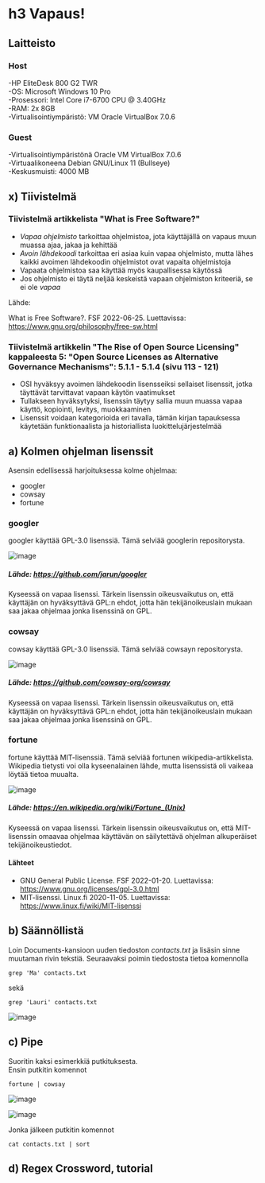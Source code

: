 # h3 Vapaus!

## Laitteisto  

### Host
-HP EliteDesk 800 G2 TWR  
-OS: Microsoft Windows 10 Pro  
-Prosessori: Intel Core i7-6700 CPU @ 3.40GHz  
-RAM: 2x 8GB  
-Virtualisointiympäristö: VM Oracle VirtualBox 7.0.6  

### Guest
-Virtualisointiympäristönä Oracle VM VirtualBox 7.0.6  
-Virtuaalikoneena Debian GNU/Linux 11 (Bullseye)  
-Keskusmuisti: 4000 MB  

## x) Tiivistelmä

### Tiivistelmä artikkelista "What is Free Software?"  

* *Vapaa ohjelmisto* tarkoittaa ohjelmistoa, jota käyttäjällä on vapaus muun muassa ajaa, jakaa ja kehittää    
* *Avoin lähdekoodi* tarkoittaa eri asiaa kuin vapaa ohjelmisto, mutta lähes kaikki avoimen lähdekoodin ohjelmistot ovat vapaita ohjelmistoja  
* Vapaata ohjelmistoa saa käyttää myös kaupallisessa käytössä  
* Jos ohjelmisto ei täytä neljää keskeistä vapaan ohjelmiston kriteeriä, se ei ole *vapaa*  

Lähde: 

What is Free Software?. FSF 2022-06-25. Luettavissa: https://www.gnu.org/philosophy/free-sw.html  


### Tiivistelmä artikkelin "The Rise of Open Source Licensing" kappaleesta 5: "Open Source Licenses as Alternative Governance Mechanisms": 5.1.1 - 5.1.4 (sivu 113 - 121)  

* OSI hyväksyy avoimen lähdekoodin lisensseiksi sellaiset lisenssit, jotka täyttävät tarvittavat vapaan käytön vaatimukset    
* Tullakseen hyväksytyksi, lisenssin täytyy sallia muun muassa vapaa käyttö, kopiointi, levitys, muokkaaminen  
* Lisenssit voidaan kategorioida eri tavalla, tämän kirjan tapauksessa käytetään funktionaalista ja historiallista luokittelujärjestelmää  

## a) Kolmen ohjelman lisenssit

Asensin edellisessä harjoituksessa kolme ohjelmaa:  
* googler  
* cowsay  
* fortune  

### googler

googler käyttää GPL-3.0 lisenssiä. Tämä selviää googlerin repositorysta.  

![image](https://user-images.githubusercontent.com/90974678/214613518-b36b7801-1520-45f3-baa2-5a7662469ec6.png)  
##### Lähde: https://github.com/jarun/googler  


Kyseessä on vapaa lisenssi. Tärkein lisenssin oikeusvaikutus on, että käyttäjän on hyväksyttävä GPL:n ehdot, jotta hän tekijänoikeuslain mukaan saa jakaa ohjelmaa jonka lisenssinä on GPL.  

### cowsay

cowsay käyttää GPL-3.0 lisenssiä. Tämä selviää cowsayn repositorysta.

![image](https://user-images.githubusercontent.com/90974678/214615252-7fb0d451-4af7-4023-b8c0-1129b7d43ad7.png)  
##### Lähde: https://github.com/cowsay-org/cowsay  


Kyseessä on vapaa lisenssi. Tärkein lisenssin oikeusvaikutus on, että käyttäjän on hyväksyttävä GPL:n ehdot, jotta hän tekijänoikeuslain mukaan saa jakaa ohjelmaa jonka lisenssinä on GPL.  

### fortune

fortune käyttää MIT-lisenssiä. Tämä selviää fortunen wikipedia-artikkelista. Wikipedia tietysti voi olla kyseenalainen lähde, mutta lisenssistä oli vaikeaa löytää tietoa muualta.

![image](https://user-images.githubusercontent.com/90974678/214616852-82156dea-2a22-4cbb-811b-a03d47534349.png)  
##### Lähde: https://en.wikipedia.org/wiki/Fortune_(Unix)  


Kyseessä on vapaa lisenssi. Tärkein lisenssin oikeusvaikutus on, että MIT-lisenssin omaavaa ohjelmaa käyttävän on säilytettävä ohjelman alkuperäiset tekijänoikeustiedot.


#### Lähteet

* GNU General Public License. FSF 2022-01-20. Luettavissa: https://www.gnu.org/licenses/gpl-3.0.html
* MIT-lisenssi. Linux.fi 2020-11-05. Luettavissa: https://www.linux.fi/wiki/MIT-lisenssi  

## b) Säännöllistä  

Loin Documents-kansioon uuden tiedoston *contacts.txt* ja lisäsin sinne muutaman rivin tekstiä. Seuraavaksi poimin tiedostosta tietoa komennolla  
```
grep 'Ma' contacts.txt 
```   
sekä  
```
grep 'Lauri' contacts.txt  
```  

![image](https://user-images.githubusercontent.com/90974678/214622194-3cbd5f0c-ac87-4f2d-a110-f7127e0fd10f.png)  

## c) Pipe  

Suoritin kaksi esimerkkiä putkituksesta.  
Ensin putkitin komennot  
```
fortune | cowsay  
```  

![image](https://user-images.githubusercontent.com/90974678/214625948-142c9cf3-75b5-4c71-b005-631d1902cb43.png)  

![image](https://user-images.githubusercontent.com/90974678/214626069-43ebff85-cf3d-4256-8977-1b854ee7ddb9.png)  

Jonka jälkeen putkitin komennot  
```
cat contacts.txt | sort  
```  

## d) Regex Crossword, tutorial




